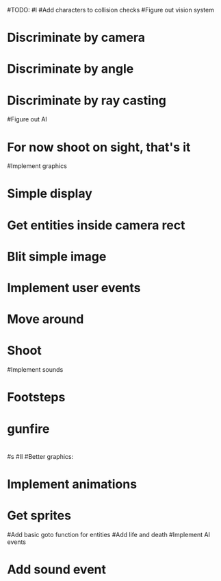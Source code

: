 #TODO:
#I
#Add characters to collision checks
#Figure out vision system
#   Discriminate by camera
#   Discriminate by angle
#   Discriminate by ray casting
#Figure out AI
#   For now shoot on sight, that's it
#Implement graphics
#   Simple display
#   Get entities inside camera rect
#   Blit simple image
#   Implement user events
#      Move around
#       Shoot
#Implement sounds
#   Footsteps
#   gunfire
#
#
#
#s
#II
#Better graphics:
#   Implement animations
#   Get sprites
#Add basic goto function for entities
#Add life and death
#Implement AI events
#   Add sound event
#
#
#
